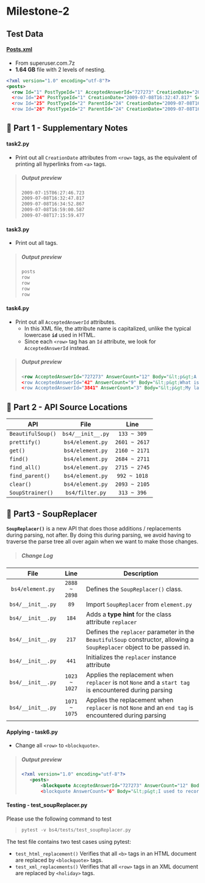 # Milestone-2

##  Test Data
#### [**Posts.xml**](https://archive.org/details/stackexchange$0)
- From superuser.com.7z
- **1.64 GB** file with 2 levels of nesting. 

```xml
<?xml version="1.0" encoding="utf-8"?>
<posts>
  <row Id="1" PostTypeId="1" AcceptedAnswerId="727273" CreationDate="2009-07-15T06:27:46.723" Score="181" ViewCount="123363" Body="&lt;p&gt;A Vista virtual machine I use only has a 10 GB virtual hard disk -- and I'm worried about it running out of space over time.&lt;/p&gt;&#xA;&lt;p&gt;I used &lt;a href=&quot;http://www.jam-software.com/treesize_free/&quot;... />
  <row Id="24" PostTypeId="1" CreationDate="2009-07-08T16:32:47.817" Score="7" ViewCount="6666" Body="&lt;p&gt;I used to record important technical meetings and demos using Camtasia Studio, using a Mic to capture the speaker voice.&lt;/p&gt;&#xA;&#xA;&lt;p&gt;Sometimes we invite attendees by asking them to call us in the meeting, and they would call on a cell phone... /> 
  <row Id="25" PostTypeId="2" ParentId="24" CreationDate="2009-07-08T16:34:52.867" Score="0" Body="&lt;p&gt;You could use a filter on the recording. A low-pass filter should do the trick, since the frequency of noise is usually pretty high.&lt;/p&gt;&#xA;" OwnerUserId="9637" OwnerDisplayName="Burkhard" LastEditorUserId="1218738" LastEditDate="2020-10-09T16:36:16... />
  <row Id="26" PostTypeId="2" ParentId="24" CreationDate="2009-07-08T16:59:00.587" Score="0" Body="&lt;p&gt;Try out something like Audible for Macs, and Sound Forge or Adobe Audition for Windows. The latter should do it real well. You will likely have to build a custom ex to cut out at certain frequencies to first locate, then isolate and reduce the noise. Chanc... />
```

## 📍 Part 1 - Supplementary Notes
#### task2.py
* Print out all `CreationDate` attributes from `<row>` tags, as the equivalent of printing all hyperlinks from `<a>` tags.

> ##### Output preview
> ```xml
> 2009-07-15T06:27:46.723
> 2009-07-08T16:32:47.817
> 2009-07-08T16:34:52.867
> 2009-07-08T16:59:00.587
> 2009-07-08T17:15:59.477
> ```

#### task3.py
* Print out all tags.

> ##### Output preview
> ```xml
> posts
> row
> row
> row
> row
> ```

#### task4.py
* Print out all `AcceptedAnswerId` attributes.
    * In this XML file, the attribute name is capitalized, unlike the typical lowercase **`id`** used in HTML. 
    * Since each `<row>` tag has an `Id` attribute, we look for `AcceptedAnswerId` instead. 

> ##### Output preview
> ```xml
> <row AcceptedAnswerId="727273" AnswerCount="12" Body="&lt;p&gt;A Vista virtual machine I use only has a 10 GB virtual hard disk -- and I'm worried about it running out of space over time.&lt;/p&gt;... />
> <row AcceptedAnswerId="42" AnswerCount="9" Body="&lt;p&gt;What is the difference between the two super user commands, &lt;code&gt;su -s&lt;/code&gt; and &lt;code&gt;sudo -s&lt;/code&gt;?&lt;/p&gt;&lt;p&g... />
> <row AcceptedAnswerId="3841" AnswerCount="3" Body="&lt;p&gt;My late 2008, Macbook Pro Unibody machine has a number of ugly flaws that rear their head under Windows (Bootcamp):&lt;/p&gt;... />
> ```

## 📍 Part 2 - API Source Locations

| API               | File             | Line          |
|-------------------|:----------------:|:-------------:|
| `BeautifulSoup()` | `bs4/__init__.py`| `133 ~ 309`   |
| `prettify()`      | `bs4/element.py` | `2601 ~ 2617` |
| `get()`           | `bs4/element.py` | `2160 ~ 2171` |
| `find()`          | `bs4/element.py` | `2684 ~ 2711` |
| `find_all()`      | `bs4/element.py` | `2715 ~ 2745` |
| `find_parent()`   | `bs4/element.py` | `992 ~ 1018`  |
| `clear()`         | `bs4/element.py` | `2093 ~ 2105` |
| `SoupStrainer()`  | `bs4/filter.py`  | `313 ~ 396`   | 

## 📍 Part3 - SoupReplacer
**`SoupReplacer()`** is a new API that does those additions / replacements during parsing, not after. By doing this during parsing, we avoid having to traverse the parse tree all over again when we want to make those changes.

> ##### Change Log
| File             | Line          | Description                            |
|:----------------:|:-------------:|----------------------------------------|
| `bs4/element.py` | `2888 ~ 2898` | Defines the `SoupReplacer()` class.    |
| `bs4/__init__.py`| `89`          | Import `SoupReplacer` from `element.py`|
| `bs4/__init__.py`| `184`         | Adds a **type hint** for the class attribute `replacer` |
| `bs4/__init__.py`| `217`         | Defines the `replacer` parameter in the `BeautifulSoup` constructor, allowing a `SoupReplacer` object to be passed in.|
| `bs4/__init__.py`| `441`         | Initializes the `replacer` instance attribute|
| `bs4/__init__.py`| `1023 ~ 1027` | Applies the replacement when `replacer` is not `None` and a `start tag` is encountered during parsing |
| `bs4/__init__.py`| `1071 ~ 1075` | Applies the replacement when `replacer` is not `None` and an `end tag` is encountered during parsing |

#### Applying - task6.py
* Change all `<row>` to `<blockquote>`.

> ##### Output preview
> ```xml
> <?xml version="1.0" encoding="utf-8"?>
>    <posts>
>        <blockquote AcceptedAnswerId="727273" AnswerCount="12" Body="&lt;p&gt;A Vista virtual machine I use only has a 10 GB virtual hard disk -- and I'm worried about it running out of... />
>        <blockquote AnswerCount="6" Body="&lt;p&gt;I used to record important technical meetings and demos using Camtasia Studio, using a Mic to capture the speaker voice.&lt;/p&gt... />
> ```

#### Testing - test_soupReplacer.py
Please use the following command to test
> ```python
> pytest -v bs4/tests/test_soupReplacer.py
> ```
The test file contains two test cases using pytest:
* `test_html_replacement()`
Verifies that all `<b>` tags in an HTML document are replaced by `<blockquote>` tags.
* `test_xml_replacements()`
Verifies that all `<row>` tags in an XML document are replaced by `<holiday>` tags.